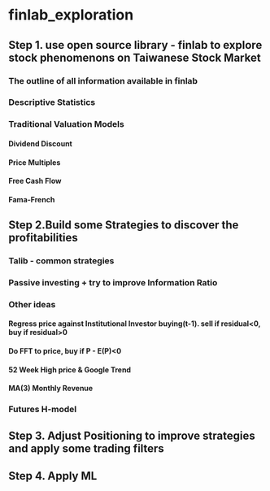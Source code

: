 # finlab_exploration
## Step 1. use open source library - finlab to explore stock phenomenons on Taiwanese Stock Market
### The outline of all information available in finlab
### Descriptive Statistics
### Traditional Valuation Models
#### Dividend Discount
#### Price Multiples
#### Free Cash Flow
#### Fama-French

## Step 2.Build some Strategies to discover the profitabilities
### Talib - common strategies
### Passive investing + try to improve Information Ratio
### Other ideas
#### Regress price against Institutional Investor buying(t-1). sell if residual<0, buy if residual>0
#### Do FFT to price, buy if P - E(P)<0
#### 52 Week High price & Google Trend
#### MA(3) Monthly Revenue
### Futures H-model


## Step 3. Adjust Positioning to improve strategies and apply some trading filters


## Step 4. Apply ML
###
